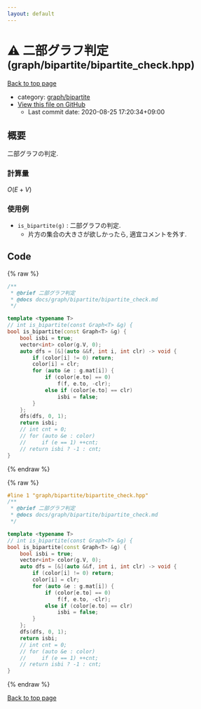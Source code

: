 ```yaml
---
layout: default
---
```


<!-- mathjax config similar to math.stackexchange -->
<script type="text/javascript" async
  src="https://cdnjs.cloudflare.com/ajax/libs/mathjax/2.7.5/MathJax.js?config=TeX-MML-AM_CHTML">
</script>
<script type="text/x-mathjax-config">
  MathJax.Hub.Config({
    TeX: { equationNumbers: { autoNumber: "AMS" }},
    tex2jax: {
      inlineMath: [ ['$','$'] ],
      processEscapes: true
    },
    "HTML-CSS": { matchFontHeight: false },
    displayAlign: "left",
    displayIndent: "2em"
  });
</script>

<script type="text/javascript" src="https://cdnjs.cloudflare.com/ajax/libs/jquery/3.4.1/jquery.min.js"></script>
<script src="https://cdn.jsdelivr.net/npm/jquery-balloon-js@1.1.2/jquery.balloon.min.js" integrity="sha256-ZEYs9VrgAeNuPvs15E39OsyOJaIkXEEt10fzxJ20+2I=" crossorigin="anonymous"></script>
<script type="text/javascript" src="../../../assets/js/copy-button.js"></script>
<link rel="stylesheet" href="../../../assets/css/copy-button.css" />


# :warning: 二部グラフ判定 <small>(graph/bipartite/bipartite_check.hpp)</small>

<a href="../../../index.html">Back to top page</a>

* category: <a href="../../../index.html#d1cac5659bebf80b30fdbc9c35b6208b">graph/bipartite</a>
* <a href="{{ site.github.repository_url }}/blob/master/graph/bipartite/bipartite_check.hpp">View this file on GitHub</a>
    - Last commit date: 2020-08-25 17:20:34+09:00




## 概要

二部グラフの判定.

### 計算量

$O(E + V)$

### 使用例

* `is_bipartite(g)` : 二部グラフの判定.
  * 片方の集合の大きさが欲しかったら, 適宜コメントを外す.


## Code

<a id="unbundled"></a>
{% raw %}
```cpp
/**
 * @brief 二部グラフ判定
 * @docs docs/graph/bipartite/bipartite_check.md
 */

template <typename T>
// int is_bipartite(const Graph<T> &g) {
bool is_bipartite(const Graph<T> &g) {
    bool isbi = true;
    vector<int> color(g.V, 0);
    auto dfs = [&](auto &&f, int i, int clr) -> void {
        if (color[i] != 0) return;
        color[i] = clr;
        for (auto &e : g.mat[i]) {
            if (color[e.to] == 0)
                f(f, e.to, -clr);
            else if (color[e.to] == clr)
                isbi = false;
        }
    };
    dfs(dfs, 0, 1);
    return isbi;
    // int cnt = 0;
    // for (auto &e : color)
    //     if (e == 1) ++cnt;
    // return isbi ? -1 : cnt;
}

```
{% endraw %}

<a id="bundled"></a>
{% raw %}
```cpp
#line 1 "graph/bipartite/bipartite_check.hpp"
/**
 * @brief 二部グラフ判定
 * @docs docs/graph/bipartite/bipartite_check.md
 */

template <typename T>
// int is_bipartite(const Graph<T> &g) {
bool is_bipartite(const Graph<T> &g) {
    bool isbi = true;
    vector<int> color(g.V, 0);
    auto dfs = [&](auto &&f, int i, int clr) -> void {
        if (color[i] != 0) return;
        color[i] = clr;
        for (auto &e : g.mat[i]) {
            if (color[e.to] == 0)
                f(f, e.to, -clr);
            else if (color[e.to] == clr)
                isbi = false;
        }
    };
    dfs(dfs, 0, 1);
    return isbi;
    // int cnt = 0;
    // for (auto &e : color)
    //     if (e == 1) ++cnt;
    // return isbi ? -1 : cnt;
}

```
{% endraw %}

<a href="../../../index.html">Back to top page</a>

